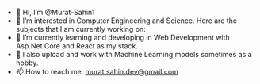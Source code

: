 - 👋 Hi, I’m @Murat-Sahin1
- 👀 I’m interested in Computer Engineering and Science. Here are the subjects that I am currently working on: 
- 🌱 I’m currently learning and developing in Web Development with Asp.Net Core and React as my stack.
- 🦚 I also upload and work with Machine Learning models sometimes as a hobby.
- 📫 How to reach me: murat.sahin.dev@gmail.com
